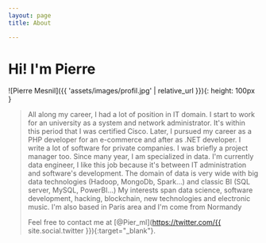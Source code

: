 ```yaml
---
layout: page
title: About

---
```


# Hi! I'm Pierre

![Pierre Mesnil]({{ 'assets/images/profil.jpg' | relative_url }}){: height: 100px }

>All along my career, I had a lot of position in IT domain. I start to work for an university as a system and network administrator. It's within this period that I was certified Cisco.
>Later, I pursued my career as a PHP developer for an e-commerce and after as .NET developer. I write a lot of software for private companies. I was briefly a project manager too.
>Since many year, I am specialized in data. I'm currently data engineer, I like this job because it's between IT administration and software's development. The domain of data is very wide with big data technologies (Hadoop, MongoDb, Spark...) and classic BI (SQL server, MySQL, PowerBI...)
>My interests span data science, software development, hacking, blockchain, new technologies and electronic music.
>I'm also based in Paris area and I'm come from Normandy
>
>Feel free to contact me at [@Pier_ml](https://twitter.com/{{ site.social.twitter }}){:target="_blank"}.

